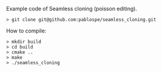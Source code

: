 Example code of Seamless cloning (poisson editing).

    > git clone git@github.com:pablospe/seamless_cloning.git

How to compile:

    > mkdir build
    > cd build
    > cmake ..
    > make
    > ./seamless_cloning
